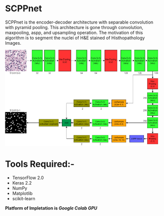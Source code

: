 # SCPPnet

SCPPnet is the encoder-decoder architecture with separable convolution with pyramid pooling. This architecture is gone through convolution, maxpooling, aspp, and upsampling operation. The motivation of this algorithm is to segment the nuclei of H&E stained of Histhopathology Images. 

![](Images/architecture.png)

# Tools Required:- 
- TensorFlow 2.0 
- Keras 2.2
- NumPy 
- Matplotlib
- scikit-learn 

**Platform of Impletation is _Google Colab GPU_**
